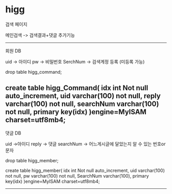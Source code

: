 # higg

검색 페이지 

메인검색 -> 검색결과+댓글 추가기능



------------------------------------------------------
회원 DB

uid -> 아이디
pw -> 비밀번호
SerchNum -> 검색계정 등록 (미등록 가능)

drop table higg_command;

create table higg_Command(
	idx int Not null auto_increment,
    uid varchar(100) not null,
    reply varchar(100) not null,
    searchNum varchar(100) not null,
    primary key(idx)
)engine=MyISAM charset=utf8mb4;
------------------------------------------------------
댓글 DB

uid ->아이디 
reply -> 댓글
searchNum -> 어느게시글에 달았는지 알 수 있는 번호or문자

drop table higg_member;

create table higg_member(
	idx int Not null auto_increment,
    uid varchar(100) not null,
    pw varchar(100) not null,
    SearchNum varchar(100),
    primary key(idx)
)engine=MyISAM charset=utf8mb4;

------------------------------------------------------



